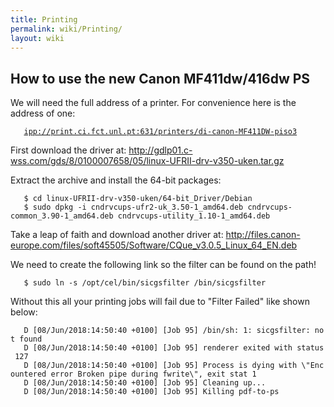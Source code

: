 ```yaml
---
title: Printing
permalink: wiki/Printing/
layout: wiki
---
```


How to use the new Canon MF411dw/416dw PS
-----------------------------------------

We will need the full address of a printer. For convenience here is the
address of one:

`   `[`ipp://print.ci.fct.unl.pt:631/printers/di-canon-MF411DW-piso3`](ipp://print.ci.fct.unl.pt:631/printers/di-canon-MF411DW-piso3)

First download the driver at:
<http://gdlp01.c-wss.com/gds/8/0100007658/05/linux-UFRII-drv-v350-uken.tar.gz>

Extract the archive and install the 64-bit packages:

`   $ cd linux-UFRII-drv-v350-uken/64-bit_Driver/Debian`  
`   $ sudo dpkg -i cndrvcups-ufr2-uk_3.50-1_amd64.deb cndrvcups-common_3.90-1_amd64.deb cndrvcups-utility_1.10-1_amd64.deb`

Take a leap of faith and download another driver at:
<http://files.canon-europe.com/files/soft45505/Software/CQue_v3.0.5_Linux_64_EN.deb>

We need to create the following link so the filter can be found on the
path!

`   $ sudo ln -s /opt/cel/bin/sicgsfilter /bin/sicgsfilter`

Without this all your printing jobs will fail due to "Filter Failed"
like shown below:

`   D [08/Jun/2018:14:50:40 +0100] [Job 95] /bin/sh: 1: sicgsfilter: not found`  
`   D [08/Jun/2018:14:50:40 +0100] [Job 95] renderer exited with status 127`  
`   D [08/Jun/2018:14:50:40 +0100] [Job 95] Process is dying with \"Encountered error Broken pipe during fwrite\", exit stat 1`  
`   D [08/Jun/2018:14:50:40 +0100] [Job 95] Cleaning up...`  
`   D [08/Jun/2018:14:50:40 +0100] [Job 95] Killing pdf-to-ps`
